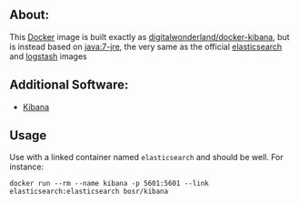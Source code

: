 ## About:

This [Docker](http://www.docker.com/) image is built exactly as [digitalwonderland/docker-kibana](https://registry.hub.docker.com/u/digitalwonderland/kibana/), but is instead based on [java:7-jre](https://registry.hub.docker.com/u/digitalwonderland/base/), the very same as the official [elasticsearch](https://registry.hub.docker.com/_/elasticsearch/) and [logstash](https://registry.hub.docker.com/_/logstash/) images

## Additional Software:

* [Kibana](http://www.elasticsearch.org/overview/kibana/)

## Usage
Use with a linked container named `elasticsearch` and should be well. For instance:

    docker run --rm --name kibana -p 5601:5601 --link elasticsearch:elasticsearch bosr/kibana
